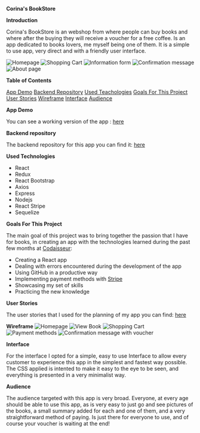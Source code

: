**Corina's BookStore**

**Introduction**

Corina's BookStore is an webshop from where people can buy books and where after the buying they will receive a voucher for a free coffee. Is an app dedicated to books lovers, me myself being one of them. It is a simple to use app, very direct and with a friendly user interface. 

![Homepage](/home/corina/Pictures/homepage.jpg)
![Shopping Cart](/home/corina/Pictures/shoppingcart.jpg)
![Information form](/home/corina/Pictures/informationform.jpg)
![Confirmation message](/home/corina/Pictures/confirmationmessage.jpg)
![About page](/home/corina/Pictures/aboutpage.jpg)


**Table of Contents**

[App Demo](https://github.com/corinabejan/bookstore-client/README.md#app-demo)
[Backend Repository](https://github.com/corinabejan/bookstore-client/README.md#backend-repository)
[Used Teachologies](https://github.com/corinabejan/bookstore-client/README.md#used-technologies)
[Goals For This Project](https://github.com/corinabejan/bookstore-client/README.md#goals-for-this-project)
[User Stories](https://github.com/corinabejan/bookstore-client/README.md#user-stories)
[Wireframe](https://github.com/corinabejan/bookstore-client/README.md#wireframe)
[Interface](https://github.com/corinabejan/bookstore-client/README.md#interface)
[Audience](https://github.com/corinabejan/bookstore-client/README.md#audience)


**App Demo**

You can see a working version of the app : [here](https://corina-bookstore.netlify.app/)


**Backend repository**

The backend repository for this app you can find it: [here](https://github.com/corinabejan/bookstore-server)



**Used Technologies**

- React
- Redux
- React Bootstrap
- Axios
- Express
- Nodejs
- React Stripe
- Sequelize
  

**Goals For This Project**

The main goal of this project was to bring together the passion that I have for books, in creating an app with the technologies learned during the past few months at [Codaisseur](https://codaisseur.com/):
 - Creating a React app
 - Dealing with errors encountered during the development of the app
 - Using GitHub in a productive way
 - Implementing payment methods with [Stripe](https://stripe.com/docs)
 - Showcasing my set of skills
 - Practicing the new knowledge


**User Stories**

The user stories that I used for the planning of my app you can find: [here](https://github.com/users/corinabejan/projects/1)


**Wireframe**
![Homepage](/home/corina/Pictures/wireframe1.jpg)
![View Book](/home/corina/Pictures/wireframe2.jpg)
![Shopping Cart](/home/corina/Pictures/wireframe3.jpg)
![Payment methods](/home/corina/Pictures/wireframe4.jpg)
![Confirmation message with voucher](/home/corina/Pictures/wireframe5.jpg)


**Interface**

For the interface I opted for a simple, easy to use Interface to allow every customer to experience this app in the simplest and fastest way possible. The CSS applied is intented to make it easy to the eye to be seen, and everything is presented in a very minimalist way.


**Audience**

The audience targeted with this app is very broad. Everyone, at every age should be able to use this app, as is very easy to just go and see pictures of the books, a small summary added for each and one of them, and a very straightforward method of paying. 
Is just there for everyone to use, and of course your voucher is waiting at the end!

